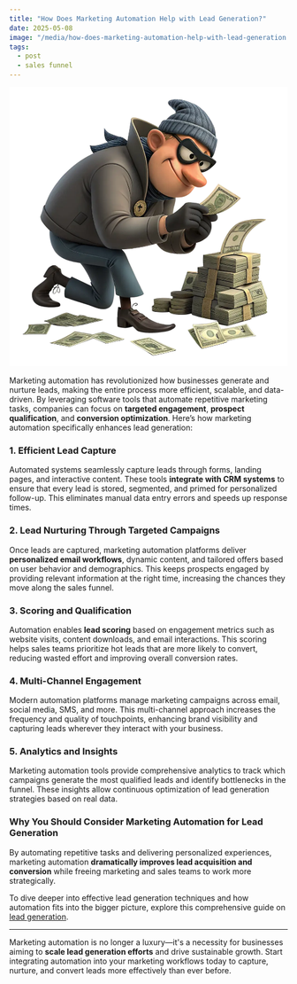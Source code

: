 ```yaml
---
title: "How Does Marketing Automation Help with Lead Generation?"
date: 2025-05-08
image: "/media/how-does-marketing-automation-help-with-lead-generation.webp"
tags:
  - post
  - sales funnel
---
```


![How Does Marketing Automation Help with Lead Generation?](/media/how-does-marketing-automation-help-with-lead-generation.webp)

Marketing automation has revolutionized how businesses generate and nurture leads, making the entire process more efficient, scalable, and data-driven. By leveraging software tools that automate repetitive marketing tasks, companies can focus on **targeted engagement**, **prospect qualification**, and **conversion optimization**. Here’s how marketing automation specifically enhances lead generation:

### 1. Efficient Lead Capture  
Automated systems seamlessly capture leads through forms, landing pages, and interactive content. These tools **integrate with CRM systems** to ensure that every lead is stored, segmented, and primed for personalized follow-up. This eliminates manual data entry errors and speeds up response times.

### 2. Lead Nurturing Through Targeted Campaigns  
Once leads are captured, marketing automation platforms deliver **personalized email workflows**, dynamic content, and tailored offers based on user behavior and demographics. This keeps prospects engaged by providing relevant information at the right time, increasing the chances they move along the sales funnel.

### 3. Scoring and Qualification  
Automation enables **lead scoring** based on engagement metrics such as website visits, content downloads, and email interactions. This scoring helps sales teams prioritize hot leads that are more likely to convert, reducing wasted effort and improving overall conversion rates.

### 4. Multi-Channel Engagement  
Modern automation platforms manage marketing campaigns across email, social media, SMS, and more. This multi-channel approach increases the frequency and quality of touchpoints, enhancing brand visibility and capturing leads wherever they interact with your business.

### 5. Analytics and Insights  
Marketing automation tools provide comprehensive analytics to track which campaigns generate the most qualified leads and identify bottlenecks in the funnel. These insights allow continuous optimization of lead generation strategies based on real data.

### Why You Should Consider Marketing Automation for Lead Generation  
By automating repetitive tasks and delivering personalized experiences, marketing automation **dramatically improves lead acquisition and conversion** while freeing marketing and sales teams to work more strategically.

To dive deeper into effective lead generation techniques and how automation fits into the bigger picture, explore this comprehensive guide on [lead generation](https://leadcraftr.com/posts/lead-generation/).

---

Marketing automation is no longer a luxury—it's a necessity for businesses aiming to **scale lead generation efforts** and drive sustainable growth. Start integrating automation into your marketing workflows today to capture, nurture, and convert leads more effectively than ever before.
